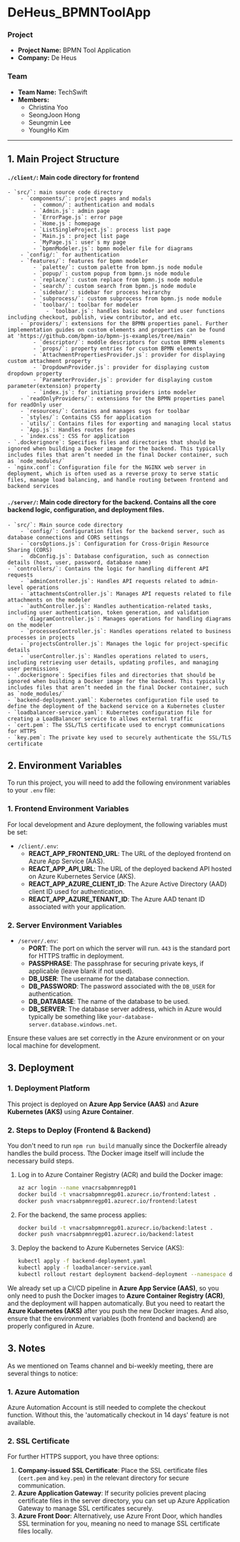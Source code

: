 # DeHeus_BPMNToolApp

### Project
- **Project Name:** BPMN Tool Application
- **Company:** De Heus

### Team
- **Team Name:** TechSwift
- **Members:**
  - Christina Yoo
  - SeongJoon Hong
  - Seungmin Lee
  - YoungHo Kim

---

## 1. Main Project Structure
#### `./client/`: Main code directory for frontend
	- `src/`: main source code directory
		- `components/`: project pages and modals
			- `common/`: authentication and modals
			- `Admin.js`: admin page
			- `ErrorPage.js`: error page
			- `Home.js`: homepage
			- `ListSingleProject.js`: process list page
			- `Main.js`: project list page
			- `MyPage.js`: user`s my page
			- `bpmnModeler.js`: bpmn modeler file for diagrams
		- `config/:` for authentication
		- `features/`: features for bpmn modeler
			- `palette/`: custom palette from bpmn.js node module
			- `popup/`: custom popup from bpmn.js node module
			- `replace/`: custom replace from bpmn.js node module
			- `search/`: custom search from bpmn.js node module
			- `sidebar/`: sidebar for process heirarchy
			- `subprocess/`: custom subprocess from bpmn.js node module
			- `toolbar/`: toolbar for modeler
				- `toolbar.js`: handles basic modeler and user functions including checkout, publish, view contributor, and etc.
		- `providers/`: extensions for the BPMN properties panel. Further implementation guides on custom elements and properties can be found at 'https://github.com/bpmn-io/bpmn-js-examples/tree/main'
			- `descriptor/`: moddle descriptors for custom BPMN elements
			- `props/`: property entries for custom BPMN elements
			- `AttachmentPropertiesProvider.js`: provider for displaying custom attachment property
			- `DropdownProvider.js`: provider for displaying custom dropdown property
			- `ParameterProvider.js`: provider for displaying custom parameter(extension) property
			- `index.js`: for initiating providers into modeler
		- `readOnlyProviders/`: extensions for the BPMN properties panel for readOnly user
		- `resources/`: Contains and manages svgs for toolbar
		- `styles/`: Contains CSS for application
		- `utils/`: Contains files for exporting and managing local status 
		- `App.js`: Handles routes for pages
		- `index.css`: CSS for application
	- `.dockerignore`: Specifies files and directories that should be ignored when building a Docker image for the backend. This typically includes files that aren’t needed in the final Docker container, such as `node_modules/`
	- `nginx.conf`: Configuration file for the NGINX web server in deployment, which is often used as a reverse proxy to serve static files, manage load balancing, and handle routing between frontend and backend services
#### `./server/`: Main code directory for the backend. Contains all the core backend logic, configuration, and deployment files.
	- `src/`: Main source code directory
		- `config/`: Configuration files for the backend server, such as database connections and CORS settings
		- `corsOptions.js`: Configuration for Cross-Origin Resource Sharing (CORS)
		- `dbConfig.js`: Database configuration, such as connection details (host, user, password, database name)
	- `controllers/`: Contains the logic for handling different API requests
		- `adminController.js`: Handles API requests related to admin-level operations
		- `attachmentsController.js`: Manages API requests related to file attachments on the modeler
		- `authController.js`: Handles authentication-related tasks, including user authentication, token generation, and validation
		- `diagramController.js`: Manages operations for handling diagrams on the modeler
		- `processesController.js`: Handles operations related to business processes in projects
		- `projectsController.js`: Manages the logic for project-specific details
		- `userController.js`: Handles operations related to users, including retrieving user details, updating profiles, and managing user permissions	
	- `.dockerignore`: Specifies files and directories that should be ignored when building a Docker image for the backend. This typically includes files that aren’t needed in the final Docker container, such as `node_modules/`
	- `backend-deployment.yaml`: Kubernetes configuration file used to define the deployment of the backend service on a Kubernetes cluster
	- `loadbalancer-service.yaml`: Kubernetes configuration file for creating a LoadBalancer service to allows external traffic
	- `cert.pem`: The SSL/TLS certificate used to encrypt communications for HTTPS
	- `key.pem`: The private key used to securely authenticate the SSL/TLS certificate



## 2. Environment Variables
To run this project, you will need to add the following environment variables to your `.env` file:

### 1. Frontend Environment Variables
For local development and Azure deployment, the following variables must be set:
- `/client/.env`: 
	- **REACT_APP_FRONTEND_URL**: The URL of the deployed frontend on Azure App Service (AAS).
	- **REACT_APP_API_URL**: The URL of the deployed backend API hosted on Azure Kubernetes Service (AKS).
	- **REACT_APP_AZURE_CLIENT_ID**: The Azure Active Directory (AAD) client ID used for authentication.
	- **REACT_APP_AZURE_TENANT_ID**: The Azure AAD tenant ID associated with your application.

### 2. Server Environment Variables
- `/server/.env`: 
	- **PORT**: The port on which the server will run. `443` is the standard port for HTTPS traffic in deployment.
	- **PASSPHRASE**: The passphrase for securing private keys, if applicable (leave blank if not used).
	- **DB_USER**: The username for the database connection.
	- **DB_PASSWORD**: The password associated with the `DB_USER` for authentication.
	- **DB_DATABASE**: The name of the database to be used.
	- **DB_SERVER**: The database server address, which in Azure would typically be something like `your-database-server.database.windows.net`.

Ensure these values are set correctly in the Azure environment or on your local machine for development.



## 3. Deployment

### 1. Deployment Platform
This project is deployed on **Azure App Service (AAS)** and **Azure Kubernetes (AKS)** using **Azure Container**.

### 2. Steps to Deploy (Frontend & Backend)
You don't need to run `npm run build` manually since the Dockerfile already handles the build process. Tthe Docker image itself will include the necessary build steps.

1. Log in to Azure Container Registry (ACR) and build the Docker image:
    ```bash
    az acr login --name vnacrsabpmnregp01
    docker build -t vnacrsabpmnregp01.azurecr.io/frontend:latest .
    docker push vnacrsabpmnregp01.azurecr.io/frontend:latest
    ```

2. For the backend, the same process applies:
    ```bash
    docker build -t vnacrsabpmnregp01.azurecr.io/backend:latest .
    docker push vnacrsabpmnregp01.azurecr.io/backend:latest
    ```

3. Deploy the backend to Azure Kubernetes Service (AKS):
    ```bash
    kubectl apply -f backend-deployment.yaml
    kubectl apply -f loadbalancer-service.yaml
    kubectl rollout restart deployment backend-deployment --namespace default
    ```

We already set up a CI/CD pipeline in **Azure App Service (AAS)**, so you only need to push the Docker images to **Azure Container Registry (ACR)**, and the deployment will happen automatically. But you need to reatart the **Azure Kubernetes (AKS)** after you push the new Docker images. And also, ensure that the environment variables (both frontend and backend) are properly configured in Azure.


## 3. Notes
As we mentioned on Teams channel and bi-weekly meeting, there are several things to notice:
### 1. Azure Automation
Azure Automation Account is still needed to complete the checkout function. Without this, the 'automatically checkout in 14 days' feature is not available.
### 2. SSL Certificate
For further HTTPS support, you have three options:
1. **Company-issued SSL Certificate**: Place the SSL certificate files (`cert.pem` and `key.pem`) in the relevant directory for secure communication.
2. **Azure Application Gateway**: If security policies prevent placing certificate files in the server directory, you can set up Azure Application Gateway to manage SSL certificates securely.
3. **Azure Front Door**: Alternatively, use Azure Front Door, which handles SSL termination for you, meaning no need to manage SSL certificate files locally.
